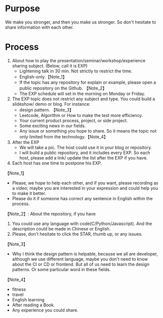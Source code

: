# Purpose
We make you stronger, and then you make us stronger. So don't hesitate to share information with each other.

# Process
1. About how to play the presentation/seminar/workshop/experience sharing subject. (Below, call it is EXP)
	- Lightening talk in 30 min. Not strictly to restrict the time.
	- English-only.【Note_1】
	- If the topic has any repository for explain or example, please open a public repository on the Github. 【Note_2】
	- The EXP schedule will set in the morning on Monday or Friday.
2. The EXP topic does not restrict any subject and type. You could build a slideshow/ demo or blog. For instance:
	- design pattern. 【Note_3】
	- Leetcode, Algorithm or How to make the test more efficiency.
	- Your current product process, project, or side project.
	- Some exciting news in our fields.
	- Any issue or something you hope to share. So it means the topic not only limited from the technology.【Note_4】
4. After the EXP
	- We will take a pic. The host could use it in your blog or repository. 
	- I will build a public repository, and it includes every EXP. So each host, please add a link/ update the list after the EXP if you have.
5. Each host has one time to postpone his EXP. 

【Note_1】
- Please, we hope to help each other, and if you want, please recording as a video; maybe you are interested in your expression and could help you to make it better.
- Please do it if someone has correct any sentence in English within the process.

【Note_2】: About the repository, if you have
1. You could use any language with code(C/Python/Javascript). And the description could be made in Chinese or English.
2. Please, don't hesitate to click the STAR, thumb up, or any issues.

【Note_3】 
- Why I think the design pattern is helpable, because we all are developer, although we use different language, maybe you don't need to know about the CI or CD or frontend. But all of us need to learn the design patterns. Or some particular word in these fields. 

【Note_4】
- fitness
- travel
- English learning
- After reading a Book.
- Any experience you could share.


